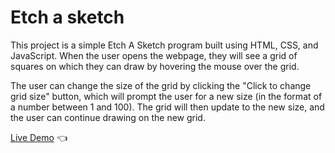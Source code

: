 # Etch a sketch
This project is a simple Etch A Sketch program built using HTML, CSS, and JavaScript. When the user opens the webpage, they will see a grid of squares on which they can draw by hovering the mouse over the grid.

The user can change the size of the grid by clicking the "Click to change grid size" button, which will prompt the user for a new size (in the format of a number between 1 and 100). The grid will then update to the new size, and the user can continue drawing on the new grid.

[Live Demo](https://jetrca92.github.io/etch-a-sketch/) :point_left: